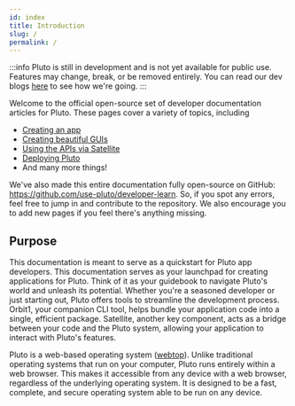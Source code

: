 ```yaml
---
id: index
title: Introduction
slug: /
permalink: /
---
```


:::info 
Pluto is still in development and is not yet available for public use.  
Features may change, break, or be removed entirely.
You can read our dev blogs [here](https://stretch.wtf/tags#pluto-progress-report) to see how we're going.
:::

Welcome to the official open-source set of developer documentation articles for Pluto. These pages cover a variety of topics, including

* [Creating an app](guide/41worker)
* [Creating beautiful GUIs](guide/design/xui)
* [Using the APIs via Satellite](/guide/satellite)
* [Deploying Pluto](/platform)
* And many more things!

We've also made this entire documentation fully open-source on GitHub:
https://github.com/use-pluto/developer-learn.
So, if you spot any errors, feel free to jump in and contribute to the repository.
We also encourage you to add new pages if you feel there's anything missing.

## Purpose
This documentation is meant to serve as a quickstart for Pluto app developers.
This documentation serves as your launchpad for creating applications for Pluto.
Think of it as your guidebook to navigate Pluto's world and unleash its potential.
Whether you're a seasoned developer or just starting out, Pluto offers tools to streamline the development process.
Orbit1, your companion CLI tool, helps bundle your application code into a single, efficient package. 
Satellite, another key component, acts as a bridge between your code and the Pluto system,
allowing your application to interact with Pluto's features.

Pluto is a web-based operating system ([webtop](https://en.wikipedia.org/wiki/webtop)).
Unlike traditional operating systems that run on your computer, Pluto runs entirely within a web browser. This makes it accessible from any device with a web browser, regardless of the underlying operating system.
It is designed to be a fast, complete, and secure operating system able to be run on any device.